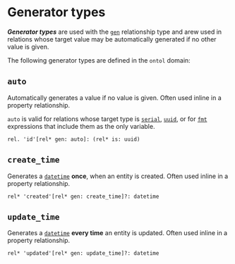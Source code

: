 # Generator types

***Generator types*** are used with the [`gen`](relation_types.md#gen) relationship type and arew used in relations whose target value may be automatically generated if no other value is given.

The following generator types are defined in the `ontol` domain:


## `auto`

Automatically generates a value if no value is given. Often used inline in a property relationship.

`auto` is valid for relations whose target type is [`serial`](primitives.md#serial), [`uuid`](primitives.md#uuid), or for [`fmt`](fmt.md) expressions that include them as the only variable.

```ontol
rel. 'id'[rel* gen: auto]: (rel* is: uuid)
```


## `create_time`

Generates a [`datetime`](primitives.md#datetime) **once**, when an entity is created.
Often used inline in a property relationship.

```ontol
rel* 'created'[rel* gen: create_time]?: datetime
```


## `update_time`

Generates a [`datetime`](primitives.md#datetime) **every time** an entity is updated.
Often used inline in a property relationship.

```ontol
rel* 'updated'[rel* gen: update_time]?: datetime
```

